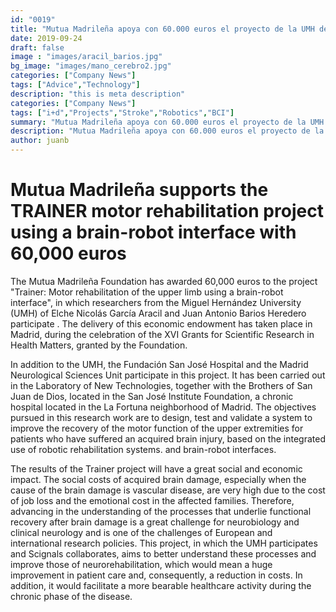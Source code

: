 ```yaml
---
id: "0019"
title: "Mutua Madrileña apoya con 60.000 euros el proyecto de la UMH de rehabilitación motora usando una interfaz cerebro-robot"
date: 2019-09-24
draft: false
image : "images/aracil_barios.jpg"
bg_image: "images/mano_cerebro2.jpg"
categories: ["Company News"]
tags: ["Advice","Technology"]
description: "this is meta description"
categories: ["Company News"]
tags: ["i+d","Projects","Stroke","Robotics","BCI"]
summary: "Mutua Madrileña apoya con 60.000 euros el proyecto de la UMH de rehabilitación motora usando una interfaz cerebro-robot"
description: "Mutua Madrileña apoya con 60.000 euros el proyecto de la UMH de rehabilitación motora usando una interfaz cerebro-robot"
author: juanb
---
```



# Mutua Madrileña supports the TRAINER motor rehabilitation project using a brain-robot interface with 60,000 euros

The Mutua Madrileña Foundation has awarded 60,000 euros to the project "Trainer: Motor rehabilitation of the upper limb using a brain-robot interface", in which researchers from the Miguel Hernández University (UMH) of Elche Nicolás García Aracil and Juan Antonio Barios Heredero participate . The delivery of this economic endowment has taken place in Madrid, during the celebration of the XVI Grants for Scientific Research in Health Matters, granted by the Foundation.

In addition to the UMH, the Fundación San José Hospital and the Madrid Neurological Sciences Unit participate in this project. It has been carried out in the Laboratory of New Technologies, together with the Brothers of San Juan de Dios, located in the San José Institute Foundation, a chronic hospital located in the La Fortuna neighborhood of Madrid. The objectives pursued in this research work are to design, test and validate a system to improve the recovery of the motor function of the upper extremities for patients who have suffered an acquired brain injury, based on the integrated use of robotic rehabilitation systems. and brain-robot interfaces.

The results of the Trainer project will have a great social and economic impact. The social costs of acquired brain damage, especially when the cause of the brain damage is vascular disease, are very high due to the cost of job loss and the emotional cost in the affected families. Therefore, advancing in the understanding of the processes that underlie functional recovery after brain damage is a great challenge for neurobiology and clinical neurology and is one of the challenges of European and international research policies. This project, in which the UMH participates and Scignals collaborates, aims to better understand these processes and improve those of neurorehabilitation, which would mean a huge improvement in patient care and, consequently, a reduction in costs. In addition, it would facilitate a more bearable healthcare activity during the chronic phase of the disease.

